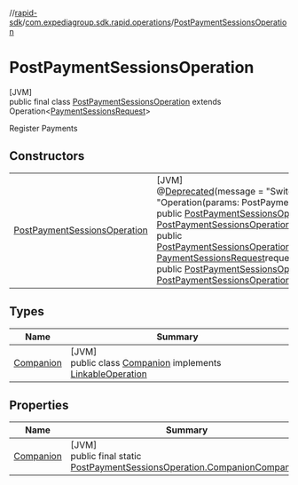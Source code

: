 //[rapid-sdk](../../../index.md)/[com.expediagroup.sdk.rapid.operations](../index.md)/[PostPaymentSessionsOperation](index.md)

# PostPaymentSessionsOperation

[JVM]\
public final class [PostPaymentSessionsOperation](index.md) extends Operation&lt;[PaymentSessionsRequest](../../com.expediagroup.sdk.rapid.models/-payment-sessions-request/index.md)&gt;

Register Payments

## Constructors

| | |
|---|---|
| [PostPaymentSessionsOperation](-post-payment-sessions-operation.md) | [JVM]<br>@[Deprecated](https://kotlinlang.org/api/latest/jvm/stdlib/kotlin/-deprecated/index.html)(message = &quot;Switch order of arguments&quot;, replaceWith = @[ReplaceWith](https://kotlinlang.org/api/latest/jvm/stdlib/kotlin/-replace-with/index.html)(imports = {}, expression = &quot;Operation(params: PostPaymentSessionsOperationParams, requestBody: PaymentSessionsRequest?)&quot;))<br>public [PostPaymentSessionsOperation](index.md)[~~PostPaymentSessionsOperation~~](-post-payment-sessions-operation.md)([PaymentSessionsRequest](../../com.expediagroup.sdk.rapid.models/-payment-sessions-request/index.md)requestBody, [PostPaymentSessionsOperationParams](../-post-payment-sessions-operation-params/index.md)params)<br>public [PostPaymentSessionsOperation](index.md)[PostPaymentSessionsOperation](-post-payment-sessions-operation.md)([PostPaymentSessionsOperationParams](../-post-payment-sessions-operation-params/index.md)params, [PaymentSessionsRequest](../../com.expediagroup.sdk.rapid.models/-payment-sessions-request/index.md)requestBody)<br>public [PostPaymentSessionsOperation](index.md)[PostPaymentSessionsOperation](-post-payment-sessions-operation.md)([Link](../../com.expediagroup.sdk.rapid.models/-link/index.md)link, [PostPaymentSessionsOperationContext](../-post-payment-sessions-operation-context/index.md)context, [PaymentSessionsRequest](../../com.expediagroup.sdk.rapid.models/-payment-sessions-request/index.md)requestBody) |

## Types

| Name | Summary |
|---|---|
| [Companion](-companion/index.md) | [JVM]<br>public class [Companion](-companion/index.md) implements [LinkableOperation](../-linkable-operation/index.md) |

## Properties

| Name | Summary |
|---|---|
| [Companion](index.md#1334996663%2FProperties%2F700308213) | [JVM]<br>public final static [PostPaymentSessionsOperation.Companion](-companion/index.md)[Companion](index.md#1334996663%2FProperties%2F700308213) |
